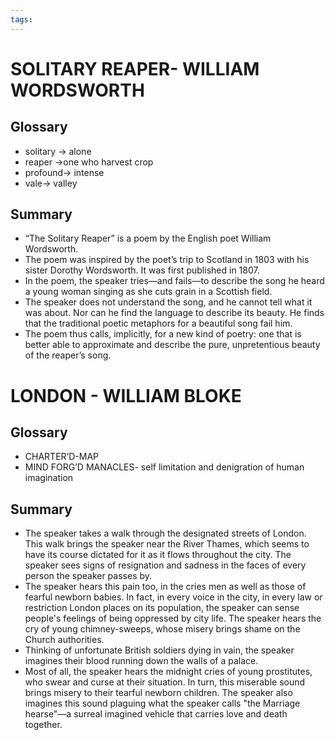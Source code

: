 ```yaml
---
tags:
---
```

# SOLITARY REAPER- WILLIAM WORDSWORTH
## Glossary
- solitary -> alone 
- reaper ->one who harvest crop
-  profound-> intense
- vale-> valley
## Summary
- “The Solitary Reaper” is a poem by the English poet William Wordsworth. 
- The poem was inspired by the poet’s trip to Scotland in 1803 with his sister Dorothy Wordsworth. It was first published in 1807. 
- In the poem, the speaker tries—and fails—to describe the song he heard a young woman singing as she cuts grain in a Scottish field.
- The speaker does not understand the song, and he cannot tell what it was about. Nor can he find the language to describe its beauty. He finds that the traditional poetic metaphors for a beautiful song fail him. 
- The poem thus calls, implicitly, for a new kind of poetry: one that is better able to approximate and describe the pure, unpretentious beauty of the reaper’s song.

# LONDON - WILLIAM BLOKE
## Glossary
 - CHARTER’D-MAP
 - MIND FORG’D MANACLES- self limitation and denigration of human imagination

## Summary
- The speaker takes a walk through the designated streets of London. This walk brings
the speaker near the River Thames, which seems to have its course dictated for it as it
flows throughout the city. The speaker sees signs of resignation and sadness in the
faces of every person the speaker passes by.
- The speaker hears this pain too, in the cries men as well as those of fearful newborn
babies. In fact, in every voice in the city, in every law or restriction London places on its
population, the speaker can sense people's feelings of being oppressed by city life.
The speaker hears the cry of young chimney-sweeps, whose misery brings shame on
the Church authorities. 
- Thinking of unfortunate British soldiers dying in vain, the speaker
imagines their blood running down the walls of a palace.
- Most of all, the speaker hears the midnight cries of young prostitutes, who swear and
curse at their situation. In turn, this miserable sound brings misery to their tearful newborn children. The speaker also imagines this sound plaguing what the speaker calls
"the Marriage hearse"—a surreal imagined vehicle that carries love and death together.